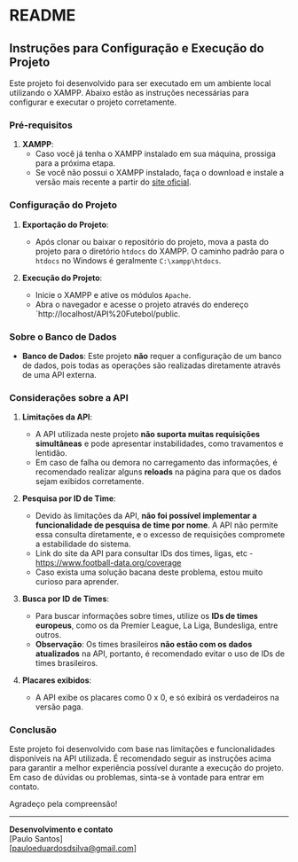 # README

## Instruções para Configuração e Execução do Projeto

Este projeto foi desenvolvido para ser executado em um ambiente local utilizando o XAMPP. Abaixo estão as instruções necessárias para configurar e executar o projeto corretamente.

### Pré-requisitos

1. **XAMPP**: 
   - Caso você já tenha o XAMPP instalado em sua máquina, prossiga para a próxima etapa.
   - Se você não possui o XAMPP instalado, faça o download e instale a versão mais recente a partir do [site oficial](https://www.apachefriends.org/index.html).

### Configuração do Projeto

1. **Exportação do Projeto**:
   - Após clonar ou baixar o repositório do projeto, mova a pasta do projeto para o diretório `htdocs` do XAMPP. O caminho padrão para o `htdocs` no Windows é geralmente `C:\xampp\htdocs`.

2. **Execução do Projeto**:
   - Inicie o XAMPP e ative os módulos `Apache`.
   - Abra o navegador e acesse o projeto através do endereço `http://localhost/API%20Futebol/public.

### Sobre o Banco de Dados

- **Banco de Dados**: Este projeto **não** requer a configuração de um banco de dados, pois todas as operações são realizadas diretamente através de uma API externa.

### Considerações sobre a API

1. **Limitações da API**:
   - A API utilizada neste projeto **não suporta muitas requisições simultâneas** e pode apresentar instabilidades, como travamentos e lentidão.
   - Em caso de falha ou demora no carregamento das informações, é recomendado realizar alguns **reloads** na página para que os dados sejam exibidos corretamente.

2. **Pesquisa por ID de Time**:
   - Devido às limitações da API, **não foi possível implementar a funcionalidade de pesquisa de time por nome**. A API não permite essa consulta diretamente, e o excesso de requisições compromete a estabilidade do sistema.
   - Link do site da API para consultar IDs dos times, ligas, etc - https://www.football-data.org/coverage 
   - Caso exista uma solução bacana deste problema, estou muito curioso para aprender.

3. **Busca por ID de Times**:
   - Para buscar informações sobre times, utilize os **IDs de times europeus**, como os da Premier League, La Liga, Bundesliga, entre outros.
   - **Observação**: Os times brasileiros **não estão com os dados atualizados** na API, portanto, é recomendado evitar o uso de IDs de times brasileiros.
  
3. **Placares exibidos**:
   - A API exibe os placares como 0 x 0, e só exibirá os verdadeiros na versão paga.

### Conclusão

Este projeto foi desenvolvido com base nas limitações e funcionalidades disponíveis na API utilizada. É recomendado seguir as instruções acima para garantir a melhor experiência possível durante a execução do projeto. Em caso de dúvidas ou problemas, sinta-se à vontade para entrar em contato.

Agradeço pela compreensão!

---

**Desenvolvimento e contato**  
[Paulo Santos]  
[pauloeduardosdsilva@gmail.com]

